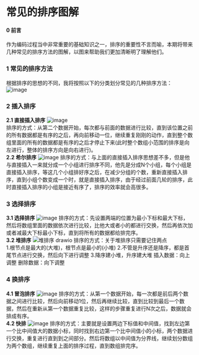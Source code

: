 # 常见的排序图解
#### 0 前言
作为编码过程当中非常重要的基础知识之一，排序的重要性不言而喻，本期将带来几种常见的排序方法的图解，以图来帮助我们更加清晰明了理解他们。 
### 1 常见的排序方法
根据排序的思想的不同，我将按照以下的分类划分常见的几种排序方法：  
![image](https://user-images.githubusercontent.com/104414865/234447095-168cb8fd-4a07-4a71-849a-4ebad455f8b1.png)
### 2 插入排序
**2.1 直接插入排序**
![image](https://user-images.githubusercontent.com/104414865/234446823-dffd8595-e7f7-49b4-99a1-47ff191c8640.png)  
排序的方式：从第二个数据开始，每次都与前面的数据进行比较，直到该位置之前的所有数据都是有序的之后，再向前移动一位，继续重复刚刚的动作，直到整个数组里面的所有的数据都是有序的之后才停止下来(此时整个数组小范围的排序是向左进行，整体的排序方向是向右进行)。  
**2.2 希尔排序**
![image](https://user-images.githubusercontent.com/104414865/234448839-7c20a146-6ea3-4694-ab13-0366455fdd24.png)
排序的方式：与上面的直接插入排序思想差不多，但是他与直接插入一来就分成一个小组进行排序不同，他先是分成N个小组，每个小组是直接插入排序，等这几个小组排好序之后，在减少分组的个数，重新直接插入排序，直到小组个数变成一个时，就是直接插入排序，由于经过前面几轮的排序，此时直接插入排序的小组是接近有序了，排序的效率就会高很多。  
### 3 选择排序
**3.1 选择排序**
![image](https://user-images.githubusercontent.com/104414865/234452815-22a49c27-3263-4091-b649-c8865622c87e.png)
排序的方式：先设置两端的位置为最小下标和最大下标，然后将数组里面的数据依次进行比较，比他大或者小的都进行交换，然后再依次加或者减最大下标最小下标，直到将所有的数据都给排完序。   
**3.2 堆排序**
![堆排序 drawio](https://user-images.githubusercontent.com/104414865/234456501-c04b005d-169a-440f-a35b-785a2e9344af.png)
排序的方式：关于堆排序只需要记住两点  
1.根节点是最大的(大堆)，根节点是最小的(小堆) 
2.不管是升序还是降序，都是首尾节点进行交换，然后向下进行调整
3.降序建小堆，升序建大堆
插入数据：向上调整   删除数据：向下调整 
### 4 换排序
**4.1 冒泡排序**
![image](https://user-images.githubusercontent.com/104414865/234460633-4cdc891a-4ea0-4b49-be36-d3ebcd03a409.png)
排序的方式：从第一个数据开始，每一次都是前后两个数据之间进行比较，然后向前移动1位，然后再继续比较，直到比较到最后一个数据，然后在重新从第一个数据重复比较，这样的步骤重复进行N次之后，数据就会排成有序。   
**4.2 快排**
![image](https://user-images.githubusercontent.com/104414865/234461016-1e282b23-b28e-407b-9217-c67a7be94f62.png)
排序的方式：主要就是设置两边下标值和中间值，找到左边第一个比中间值大的数据小标，同时找到右边第一个比中间值小的小标，两个数据进行交换，重复进行直到到之间部分。然后将数组以中间值为分界线，继续划分数组为两个数组，继续重复上面的排序过程，直到数组排完序。


